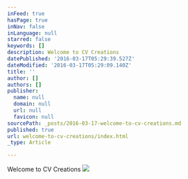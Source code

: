 ```yaml
---
inFeed: true
hasPage: true
inNav: false
inLanguage: null
starred: false
keywords: []
description: Welcome to CV Creations
datePublished: '2016-03-17T05:29:39.527Z'
dateModified: '2016-03-17T05:29:09.140Z'
title: ''
author: []
authors: []
publisher:
  name: null
  domain: null
  url: null
  favicon: null
sourcePath: _posts/2016-03-17-welcome-to-cv-creations.md
published: true
url: welcome-to-cv-creations/index.html
_type: Article

---
```

Welcome to CV Creations
![](https://the-grid-user-content.s3-us-west-2.amazonaws.com/61a14b00-4d27-4f5e-bf23-f555f2bbc3a2.jpg)